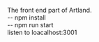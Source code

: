 The front end part of Artland. <br>
--  npm install <br>
--  npm run start <br>
listen to loacalhost:3001 <br>
